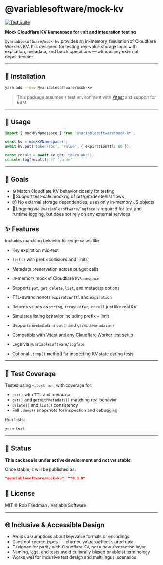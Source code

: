 # @variablesoftware/mock-kv

[![Test Suite](https://img.shields.io/badge/tests-passing-brightgreen)](https://github.com/variablesoftware/mock-kv/actions)

**Mock Cloudflare KV Namespace for unit and integration testing**

`@variablesoftware/mock-kv` provides an in-memory simulation of Cloudflare Workers KV. It is designed for testing key-value storage logic with expiration, metadata, and batch operations — without any external dependencies.

---

## 🔧 Installation

```bash
yarn add --dev @variablesoftware/mock-kv
```

> This package assumes a test environment with [Vitest](https://vitest.dev/) and support for ESM.

---

## 🚀 Usage

```ts
import { mockKVNamespace } from '@variablesoftware/mock-kv';

const kv = mockKVNamespace();
await kv.put('token-abc', 'value', { expirationTtl: 60 });

const result = await kv.get('token-abc');
console.log(result); // 'value'
```

---

## 🎯 Goals

- ⚙ Match Cloudflare KV behavior closely for testing
- 🧪 Support test-safe mocking of put/get/delete/list flows
- 📦 No external storage dependencies; uses only in-memory JS objects
- 📎 Logging via `@variablesoftware/logface` is required for test and runtime logging, but does not rely on any external services

## ✨ Features

Includes matching behavior for edge cases like:
- Key expiration mid-test
- `list()` with prefix collisions and limits
- Metadata preservation across put/get calls

- In-memory mock of Cloudflare `KVNamespace`
- Supports `put`, `get`, `delete`, `list`, and metadata options
- TTL-aware: honors `expirationTtl` and `expiration`
- Returns values as `string`, `ArrayBuffer`, or `null` just like real KV
- Simulates listing behavior including prefix + limit
- Supports metadata in `put()` and `getWithMetadata()`
- Compatible with Vitest and any Cloudflare Worker test setup
- Logs via `@variablesoftware/logface`
- Optional `.dump()` method for inspecting KV state during tests

---

## 🧪 Test Coverage

Tested using `vitest run`, with coverage for:
- `put()` with TTL and metadata
- `get()` and `getWithMetadata()` matching real behavior
- `delete()` and `list()` consistency
- Full `.dump()` snapshots for inspection and debugging

Run tests:
```bash
yarn test
```

---

## 🚧 Status

**This package is under active development and not yet stable.**

Once stable, it will be published as:
```json
"@variablesoftware/mock-kv": "^0.1.0"
```

## 📄 License

MIT © Rob Friedman / Variable Software

---

## 🌐 Inclusive & Accessible Design

- Avoids assumptions about key/value formats or encodings
- Does not coerce types — returned values reflect stored data
- Designed for parity with Cloudflare KV, not a new abstraction layer
- Naming, logs, and tests avoid culturally biased or ableist terminology
- Works well for inclusive test design and multilingual scenarios
